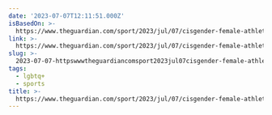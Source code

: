 ```yaml
---
date: '2023-07-07T12:11:51.000Z'
isBasedOn: >-
  https://www.theguardian.com/sport/2023/jul/07/cisgender-female-athletes-solidarity-trans-athletes?CMP=edi_3177
link: >-
  https://www.theguardian.com/sport/2023/jul/07/cisgender-female-athletes-solidarity-trans-athletes?CMP=edi_3177
slug: >-
  2023-07-07-httpswwwtheguardiancomsport2023jul07cisgender-female-athletes-solidarity-trans-athletescmpedi3177
tags:
  - lgbtq+
  - sports
title: >-
  https://www.theguardian.com/sport/2023/jul/07/cisgender-female-athletes-solidarity-trans-athletes?CMP=edi_3177
---
```


